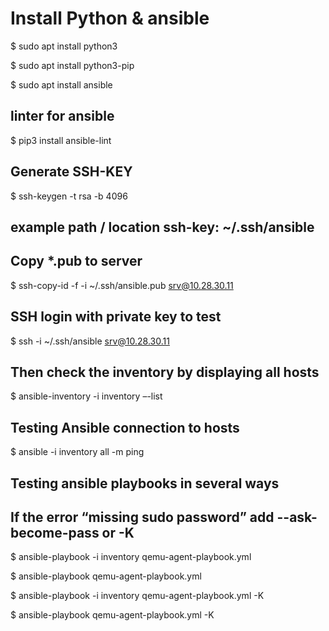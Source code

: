 # Install Python & ansible

$ sudo apt install python3

$ sudo apt install python3-pip

$ sudo apt install ansible

## linter for ansible
$ pip3 install ansible-lint 

## Generate SSH-KEY

$ ssh-keygen -t rsa -b 4096

## example path / location ssh-key: ~/.ssh/ansible

## Copy *.pub to server

$ ssh-copy-id -f -i ~/.ssh/ansible.pub srv@10.28.30.11

## SSH login with private key to test

$ ssh -i ~/.ssh/ansible srv@10.28.30.11

## Then check the inventory by displaying all hosts

$ ansible-inventory -i inventory –-list

## Testing Ansible connection to hosts

$ ansible -i inventory all -m ping

## Testing ansible playbooks in several ways

## If the error “missing sudo password” add --ask-become-pass or -K

$ ansible-playbook -i inventory qemu-agent-playbook.yml

$ ansible-playbook qemu-agent-playbook.yml

$ ansible-playbook -i inventory qemu-agent-playbook.yml -K

$ ansible-playbook qemu-agent-playbook.yml -K

